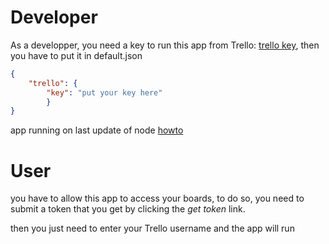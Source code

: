 Developer
=========

As a developper, you need a key to run this app from Trello:
[trello key](https://trello.com/app-key),
then you have to put it in default.json

```json
{
    "trello": {
        "key": "put your key here"
        }
}
```

app running on last update of node [howto](http://askubuntu.com/questions/426750/how-can-i-update-my-nodejs-to-the-latest-version)

User
====

you have to allow this app to access your boards,
to do so, you need to submit a token that you get
by clicking the _get token_ link.

then you just need to enter your Trello username and
the app will run
